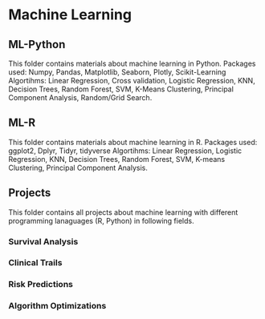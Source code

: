 # Machine Learning

## ML-Python 
This folder contains materials about machine learning in Python.
Packages used: Numpy, Pandas, Matplotlib, Seaborn, Plotly, Scikit-Learning
Algortihms: Linear Regression, Cross validation, Logistic Regression, KNN, Decision Trees, Random Forest, SVM, K-Means Clustering, Principal Component Analysis, Random/Grid Search. 

## ML-R
This folder contains materials about machine learning in R.
Packages used: ggplot2, Dplyr, Tidyr, tidyverse
Algortihms: Linear Regression, Logistic Regression, KNN, Decision Trees, Random Forest, SVM, K-means Clustering, Principal Component Analysis. 

## Projects
This folder contains all projects about machine learning with different programming lanaguages (R, Python) in following fields. 

### Survival Analysis

### Clinical Trails 

### Risk Predictions 

### Algorithm Optimizations
